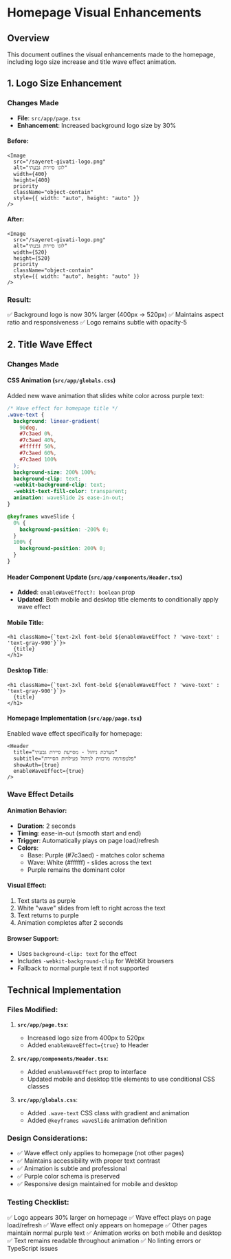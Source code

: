 # Homepage Visual Enhancements

## Overview

This document outlines the visual enhancements made to the homepage, including logo size increase and title wave effect animation.

## 1. Logo Size Enhancement

### Changes Made
- **File**: `src/app/page.tsx`
- **Enhancement**: Increased background logo size by 30%

#### Before:
```tsx
<Image 
  src="/sayeret-givati-logo.png" 
  alt="לוגו סיירת גבעתי" 
  width={400} 
  height={400}
  priority
  className="object-contain"
  style={{ width: "auto", height: "auto" }}
/>
```

#### After:
```tsx
<Image 
  src="/sayeret-givati-logo.png" 
  alt="לוגו סיירת גבעתי" 
  width={520} 
  height={520}
  priority
  className="object-contain"
  style={{ width: "auto", height: "auto" }}
/>
```

### Result:
✅ Background logo is now 30% larger (400px → 520px)
✅ Maintains aspect ratio and responsiveness
✅ Logo remains subtle with opacity-5

## 2. Title Wave Effect

### Changes Made

#### CSS Animation (`src/app/globals.css`)
Added new wave animation that slides white color across purple text:

```css
/* Wave effect for homepage title */
.wave-text {
  background: linear-gradient(
    90deg,
    #7c3aed 0%,
    #7c3aed 40%,
    #ffffff 50%,
    #7c3aed 60%,
    #7c3aed 100%
  );
  background-size: 200% 100%;
  background-clip: text;
  -webkit-background-clip: text;
  -webkit-text-fill-color: transparent;
  animation: waveSlide 2s ease-in-out;
}

@keyframes waveSlide {
  0% {
    background-position: -200% 0;
  }
  100% {
    background-position: 200% 0;
  }
}
```

#### Header Component Update (`src/app/components/Header.tsx`)
- **Added**: `enableWaveEffect?: boolean` prop
- **Updated**: Both mobile and desktop title elements to conditionally apply wave effect

#### Mobile Title:
```tsx
<h1 className={`text-2xl font-bold ${enableWaveEffect ? 'wave-text' : 'text-gray-900'}`}>
  {title}
</h1>
```

#### Desktop Title:
```tsx
<h1 className={`text-3xl font-bold ${enableWaveEffect ? 'wave-text' : 'text-gray-900'}`}>
  {title}
</h1>
```

#### Homepage Implementation (`src/app/page.tsx`)
Enabled wave effect specifically for homepage:

```tsx
<Header 
  title="מערכת ניהול - מסייעת סיירת גבעתי"
  subtitle="פלטפורמה מרכזית לניהול פעילויות הסיירת"
  showAuth={true}
  enableWaveEffect={true}
/>
```

### Wave Effect Details

#### Animation Behavior:
- **Duration**: 2 seconds
- **Timing**: ease-in-out (smooth start and end)
- **Trigger**: Automatically plays on page load/refresh
- **Colors**: 
  - Base: Purple (#7c3aed) - matches color schema
  - Wave: White (#ffffff) - slides across the text
  - Purple remains the dominant color

#### Visual Effect:
1. Text starts as purple
2. White "wave" slides from left to right across the text
3. Text returns to purple
4. Animation completes after 2 seconds

#### Browser Support:
- Uses `background-clip: text` for the effect
- Includes `-webkit-background-clip` for WebKit browsers
- Fallback to normal purple text if not supported

## Technical Implementation

### Files Modified:
1. **`src/app/page.tsx`**:
   - Increased logo size from 400px to 520px
   - Added `enableWaveEffect={true}` to Header

2. **`src/app/components/Header.tsx`**:
   - Added `enableWaveEffect` prop to interface
   - Updated mobile and desktop title elements to use conditional CSS classes

3. **`src/app/globals.css`**:
   - Added `.wave-text` CSS class with gradient and animation
   - Added `@keyframes waveSlide` animation definition

### Design Considerations:
- ✅ Wave effect only applies to homepage (not other pages)
- ✅ Maintains accessibility with proper text contrast
- ✅ Animation is subtle and professional
- ✅ Purple color schema is preserved
- ✅ Responsive design maintained for mobile and desktop

### Testing Checklist:
✅ Logo appears 30% larger on homepage
✅ Wave effect plays on page load/refresh
✅ Wave effect only appears on homepage
✅ Other pages maintain normal purple text
✅ Animation works on both mobile and desktop
✅ Text remains readable throughout animation
✅ No linting errors or TypeScript issues